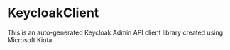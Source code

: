 # KeycloakClient

This is an auto-generated Keycloak Admin API client library created using Microsoft Kiota.